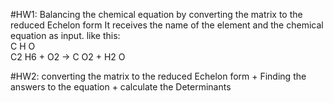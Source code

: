 #HW1: Balancing the chemical equation by converting the matrix to the reduced Echelon form
      It receives the name of the element and the chemical equation as input. like this:  
      C H O  
      C2 H6 + O2 -> C O2 + H2 O  

#HW2: converting the matrix to the reduced Echelon form + Finding the answers to the equation + calculate the Determinants
      
